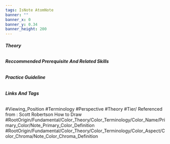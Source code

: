 ```yaml
---
tags: IsNote AtomNote 
banner: ""
banner_x: 0
banner_y: 0.34
banner_height: 200
---
```


###### **_Theory_**


###### **_Reccommended Prerequisite And Related Skills_**

###### **_Practice Guideline_**

###### **_Links And Tags_**
#Viewing_Position #Terminology #Perspective #Theory #Tier/
Referenced from : Scott Robertson How to Draw
#RootOrigin/Fundamental/Color_Theory/Color_Terminology/Color_Name/Primary_Color/Note_Primary_Color_Definition
#RootOrigin/Fundamental/Color_Theory/Color_Terminology/Color_Aspect/Color_Chroma/Note_Color_Chroma_Definition
